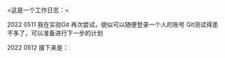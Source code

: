 
=这是一个工作日志：=


2022 0511 我在实验Git 
                      再次尝试，貌似可以随便登录一个人的账号
                      Git测试得差不多了，可以准备进行下一步的计划

2022 0512 接下来是：
                    